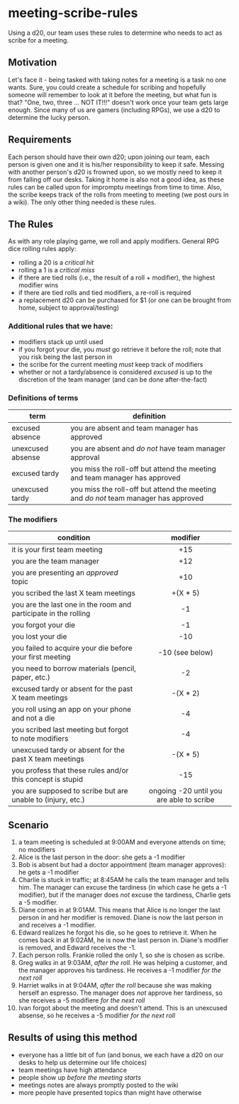# meeting-scribe-rules

Using a d20, our team uses these rules to determine who needs to act as scribe for a meeting.

## Motivation
Let's face it - being tasked with taking notes for a meeting is a task no one wants. Sure, you could create a schedule for scribing and hopefully someone will remember to look at it before the meeting, but what fun is that? "One, two, three ... NOT IT!!!" doesn't work once your team gets large enough. Since many of us are gamers (including RPGs), we use a d20 to determine the lucky person.

## Requirements
Each person should have their own d20; upon joining our team, each person is given one and it is his/her responsibility to keep it safe. Messing with another person's d20 is frowned upon, so we mostly need to keep it from falling off our desks. Taking it home is also not a good idea, as these rules can be called upon for impromptu meetings from time to time. Also, the scribe keeps track of the rolls from meeting to meeting (we post ours in a wiki). The only other thing needed is these rules.

## The Rules
As with any role playing game, we roll and apply modifiers. General RPG dice rolling rules apply:
* rolling a 20 is a *critical hit*
* rolling a 1 is a *critical miss*
* if there are tied rolls (i.e., the result of a roll + modifier), the highest modifier wins
* if there are tied rolls and tied modifiers, a re-roll is required
* a replacement d20 can be purchased for $1 (or one can be brought from home, subject to approval/testing)

### Additional rules that we have:
* modifiers stack up until used
* if you forgot your die, you *must* go retrieve it before the roll; note that you risk being the last person in
* the scribe for the current meeting *must* keep track of modifiers
* whether or not a tardy/absence is considered _excused_ is up to the discretion of the team manager (and can be done after-the-fact)

### Definitions of terms
|term|definition|
|----|----------|
|excused absence|you are absent and team manager has approved|
|unexcused absense|you are absent and _do not_ have team manager approval|
|excused tardy|you miss the roll-off but attend the meeting and team manager has approved|
|unexcused tardy|you miss the roll-off but attend the meeting and _do not_ team manager has approved|

### The modifiers
| condition | modifier |
|-----------|:--------:|
|it is your first team meeting|+15|
|you are the team manager|+12|
|you are presenting an _approved_ topic|+10|
|you scribed the last X team meetings|+(X * 5)|
|you are the last one in the room and participate in the rolling|-1|
|you forgot your die|-1|
|you lost your die|-10|
|you failed to acquire your die before your first meeting|-10 (see below)|
|you need to borrow materials (pencil, paper, etc.)|-2|
|excused tardy or absent for the past X team meetings|-(X * 2)|
|you roll using an app on your phone and not a die|-4|
|you scribed last meeting but forgot to note modifiers|-4|
|unexcused tardy or absent for the past X team meetings|-(X * 5)|
|you profess that these rules and/or this concept is stupid|-15|
|you are supposed to scribe but are unable to (injury, etc.)|ongoing -20 until you are able to scribe|

## Scenario
1. a team meeting is scheduled at 9:00AM and everyone attends on time; no modifiers
2. Alice is the last person in the door: she gets a -1 modifier
3. Bob is absent but had a doctor appointment (team manager approves): he gets a -1 modifier
4. Charlie is stuck in traffic; at 8:45AM he calls the team manager and tells him. The manager can excuse the tardiness (in which case he gets a -1 modifier), but if the manager does _not_ excuse the tardiness, Charlie gets a -5 modifier.
5. Diane comes in at 9:01AM. This means that Alice is no longer the last person in and her modifier is removed. Diane is now the last person in and receives a -1 modifier.
6. Edward realizes he forgot his die, so he goes to retrieve it. When he comes back in at 9:02AM, he is now the last person in. Diane's modifier is removed, and Edward receives the -1.
7. Each person rolls. Frankie rolled the only 1, so she is chosen as scribe.
8. Greg walks in at 9:03AM, _after the roll_. He was helping a customer, and the manager approves his tardiness. He receives a -1 modifier _for the next roll_
9. Harriet walks in at 9:04AM, _after the roll_  because she was making herself an espresso. The manager does _not_ approve her tardiness, so she receives a -5 modifiere _for the next roll_
10. Ivan forgot about the meeting and doesn't attend. This is an unexcused absense, so he receives a -5 modifier _for the next roll_

## Results of using this method
* everyone has a little bit of fun (and bonus, we each have a d20 on our desks to help us determine our life choices)
* team meetings have high attendance
* people show up _before the meeting starts_
* meetings notes are always promptly posted to the wiki
* more people have presented topics than might have otherwise
